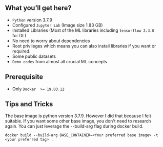 ## What you’ll get here?
- `Python` version 3.7.9
- Configured `Jupyter Lab` (Image size 1.83 GB)
- Installed Libraries (Most of the ML libraries including `tensorflow 2.3.0` for DL)
- No need to worry about dependencies
- Root privileges which means you can also install libraries if you want or required.
- Some public datasets
- `Demo codes` from almost all crucial ML concepts

## Prerequisite
- Only `Docker  >= 19.03.12`

## Tips and Tricks
The base image is python version 3.7.9. However I did that because I felt suitable. If you want some other base image, you don't need to research again. You can just leverage the --build-arg flag during docker build.

```docker build --build-arg BASE_CONTAINER=<Your preferred base image> -t <your preferred tag> .```